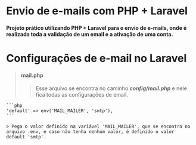 # Envio de e-mails com PHP + Laravel

#### Projeto prático utilizando PHP + Laravel para o envio de e-mails, onde é realizada toda a validação de um email e a ativação de uma conta.

# Configurações de e-mail no Laravel

> #### mail.php
>
> > Esse arquivo se encontra no caminho **_config/mail.php_** e nele fica todas as configurações de email.

    ```php
    'default' => env('MAIL_MAILER', 'smtp'),
    ```

    > Pega o valor definido na variável 'MAIL_MAILER', que se encontra no arquivo .env, e caso não tenha nenhum valor, é definido o valor default 'smtp'.
